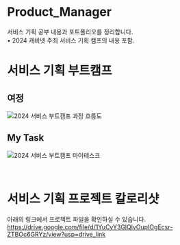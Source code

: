 # Product_Manager
서비스 기획 공부 내용과 포트폴리오를 정리합니다.<br/>
• 2024 캐비넷 주최 서비스 기획 캠프의 내용 포함.

# 서비스 기획 부트캠프
## 여정
![2024 서비스 부트캠프 과정 흐름도](https://github.com/Heize-jiyean/Product_Manager/assets/158806908/b26d2e4f-8016-4b14-a073-a9cf868e4321)

## My Task
![2024 서비스 부트캠프 마이테스크](https://github.com/Heize-jiyean/Product_Manager/assets/158806908/71945a3c-4c58-4ed5-8c8a-626982a81a56)

<br/>

# 서비스 기획 프로젝트 칼로리샷

아래의 링크에서 프로젝트 파일을 확인하실 수 있습니다.
https://drive.google.com/file/d/1YuCyY3GlQlvOupIOgEcsr-ZTBOc6GRYz/view?usp=drive_link

